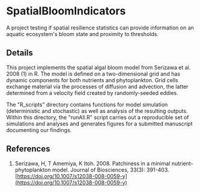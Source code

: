 # SpatialBloomIndicators
A project testing if spatial resilience statistics can provide information on an aquatic ecosystem's bloom state and proximity to thresholds. 

## Details
This project implements the spatial algal bloom model from Serizawa et al. 2008 (1) in R. The model is defined on a two-dimensional grid and has dynamic components for both nutrients and phytoplankton. Grid cells exchange material via the processes of diffusion and advection, the latter determined from a velocity field created by randomly-seeded eddies.

The "R_scripts" directory contains functions for model simulation (deterministic and stochastic) as well as analysis of the resulting outputs. Within this directory, the "runAll.R" script carries out a reproducible set of simulations and analyses and generates figures for a submitted manuscript documenting our findings.

## References
1. Serizawa, H, T Amemiya, K Itoh. 2008. Patchiness in a minimal nutrient-phytoplankton model. Journal of Biosciences, 33(3): 391-403. [https://doi.org/10.1007/s12038-008-0059-y](https://doi.org/10.1007/s12038-008-0059-y)